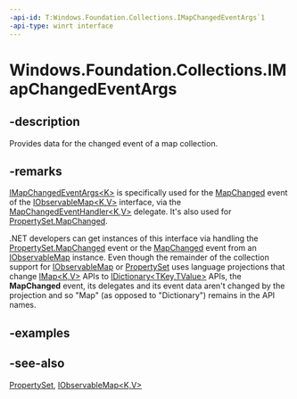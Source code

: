 ```yaml
---
-api-id: T:Windows.Foundation.Collections.IMapChangedEventArgs`1
-api-type: winrt interface
---
```


<!-- Interface syntax.
public interface IMapChangedEventArgs<K> : 
-->

# Windows.Foundation.Collections.IMapChangedEventArgs<K>

## -description
Provides data for the changed event of a map collection.

## -remarks
[IMapChangedEventArgs&lt;K&gt;](imapchangedeventargs_1.md) is specifically used for the [MapChanged](iobservablemap_2_mapchanged.md) event of the [IObservableMap&lt;K,V&gt;](iobservablemap_2.md) interface, via the [MapChangedEventHandler&lt;K,V&gt;](mapchangedeventhandler_2.md) delegate. It's also used for [PropertySet.MapChanged](propertyset_mapchanged.md).

.NET developers can get instances of this interface via handling the [PropertySet.MapChanged](propertyset_mapchanged.md) event or the [MapChanged](iobservablemap_2_mapchanged.md) event from an [IObservableMap](iobservablemap_2.md) instance. Even though the remainder of the collection support for [IObservableMap](iobservablemap_2.md) or [PropertySet](propertyset.md) uses language projections that change [IMap&lt;K,V&gt;](imap_2.md) APIs to [IDictionary&lt;TKey,TValue&gt;](https://docs.microsoft.com/dotnet/api/system.collections.generic.idictionary-2) APIs, the **MapChanged** event, its delegates and its event data aren't changed by the projection and so "Map" (as opposed to "Dictionary") remains in the API names.

## -examples

## -see-also
[PropertySet](propertyset.md), [IObservableMap&lt;K,V&gt;](iobservablemap_2.md)